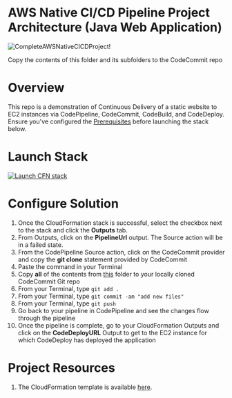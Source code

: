 # AWS Native CI/CD Pipeline Project Architecture (Java Web Application)
![CompleteAWSNativeCICDProject!](https://lucid.app/publicSegments/view/798557ac-1687-465b-888b-e7c28207a3c9/image.png)

Copy the contents of this folder and its subfolders to the CodeCommit repo 

# Overview
This repo is a demonstration of Continuous Delivery of a static website to EC2 instances via CodePipeline, CodeCommit, CodeBuild, and CodeDeploy. Ensure you've configured the [Prerequisites](https://github.com/stelligent/devops-essentials/wiki/Prerequisites) before launching the stack below.

# Launch Stack

[![Launch CFN stack](https://s3.amazonaws.com/cloudformation-examples/cloudformation-launch-stack.png)](https://us-east-1.console.aws.amazon.com/cloudformation/home?region=us-east-1#/stacks/create/template?stackName=devops-essentials-ec2&templateURL=https://s3.amazonaws.com/www.devopsessentialsaws.com/samples/ec2/pipeline.yml)

# Configure Solution

1. Once the CloudFormation stack is successful, select the checkbox next to the stack and click the **Outputs** tab. 
1. From Outputs, click on the **PipelineUrl** output. The Source action will be in a failed state.
1. From the CodePipeline Source action, click on the CodeCommit provider and copy the **git clone** statement provided by CodeCommit
1. Paste the command in your Terminal
1. Copy **all** of the contents from [this](../ec2) folder to your locally cloned CodeCommit Git repo
1. From your Terminal, type `git add .`
1. From your Terminal, type `git commit -am "add new files"`
1. From your Terminal, type `git push`
1. Go back to your pipeline in CodePipeline and see the changes flow through the pipeline
1. Once the pipeline is complete, go to your CloudFormation Outputs and click on the **CodeDeployURL** Output to get to the EC2 instance for which CodeDeploy has deployed the application


# Project Resources 

1. The CloudFormation template is available [here](https://s3.amazonaws.com/www.devopsessentialsaws.com/samples/ec2/pipeline.yml).
